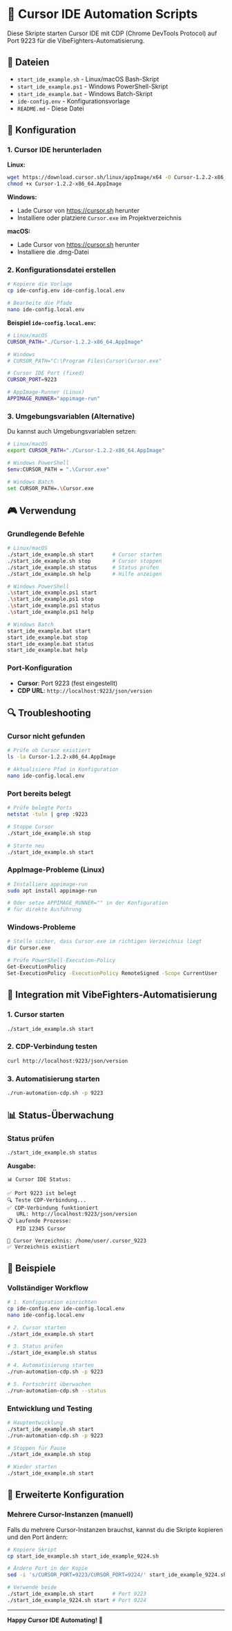# 🚀 Cursor IDE Automation Scripts

Diese Skripte starten Cursor IDE mit CDP (Chrome DevTools Protocol) auf Port 9223 für die VibeFighters-Automatisierung.

## 📁 Dateien

- `start_ide_example.sh` - Linux/macOS Bash-Skript
- `start_ide_example.ps1` - Windows PowerShell-Skript  
- `start_ide_example.bat` - Windows Batch-Skript
- `ide-config.env` - Konfigurationsvorlage
- `README.md` - Diese Datei

## 🔧 Konfiguration

### 1. Cursor IDE herunterladen

**Linux:**
```bash
wget https://download.cursor.sh/linux/appImage/x64 -O Cursor-1.2.2-x86_64.AppImage
chmod +x Cursor-1.2.2-x86_64.AppImage
```

**Windows:**
- Lade Cursor von https://cursor.sh herunter
- Installiere oder platziere `Cursor.exe` im Projektverzeichnis

**macOS:**
- Lade Cursor von https://cursor.sh herunter
- Installiere die .dmg-Datei

### 2. Konfigurationsdatei erstellen

```bash
# Kopiere die Vorlage
cp ide-config.env ide-config.local.env

# Bearbeite die Pfade
nano ide-config.local.env
```

**Beispiel `ide-config.local.env`:**
```bash
# Linux/macOS
CURSOR_PATH="./Cursor-1.2.2-x86_64.AppImage"

# Windows
# CURSOR_PATH="C:\Program Files\Cursor\Cursor.exe"

# Cursor IDE Port (fixed)
CURSOR_PORT=9223

# AppImage-Runner (Linux)
APPIMAGE_RUNNER="appimage-run"
```

### 3. Umgebungsvariablen (Alternative)

Du kannst auch Umgebungsvariablen setzen:

```bash
# Linux/macOS
export CURSOR_PATH="./Cursor-1.2.2-x86_64.AppImage"

# Windows PowerShell
$env:CURSOR_PATH = ".\Cursor.exe"

# Windows Batch
set CURSOR_PATH=.\Cursor.exe
```

## 🎮 Verwendung

### Grundlegende Befehle

```bash
# Linux/macOS
./start_ide_example.sh start      # Cursor starten
./start_ide_example.sh stop       # Cursor stoppen
./start_ide_example.sh status     # Status prüfen
./start_ide_example.sh help       # Hilfe anzeigen

# Windows PowerShell
.\start_ide_example.ps1 start
.\start_ide_example.ps1 stop
.\start_ide_example.ps1 status
.\start_ide_example.ps1 help

# Windows Batch
start_ide_example.bat start
start_ide_example.bat stop
start_ide_example.bat status
start_ide_example.bat help
```

### Port-Konfiguration

- **Cursor**: Port 9223 (fest eingestellt)
- **CDP URL**: `http://localhost:9223/json/version`

## 🔍 Troubleshooting

### Cursor nicht gefunden

```bash
# Prüfe ob Cursor existiert
ls -la Cursor-1.2.2-x86_64.AppImage

# Aktualisiere Pfad in Konfiguration
nano ide-config.local.env
```

### Port bereits belegt

```bash
# Prüfe belegte Ports
netstat -tuln | grep :9223

# Stoppe Cursor
./start_ide_example.sh stop

# Starte neu
./start_ide_example.sh start
```

### AppImage-Probleme (Linux)

```bash
# Installiere appimage-run
sudo apt install appimage-run

# Oder setze APPIMAGE_RUNNER="" in der Konfiguration
# für direkte Ausführung
```

### Windows-Probleme

```bash
# Stelle sicher, dass Cursor.exe im richtigen Verzeichnis liegt
dir Cursor.exe

# Prüfe PowerShell-Execution-Policy
Get-ExecutionPolicy
Set-ExecutionPolicy -ExecutionPolicy RemoteSigned -Scope CurrentUser
```

## 🔗 Integration mit VibeFighters-Automatisierung

### 1. Cursor starten
```bash
./start_ide_example.sh start
```

### 2. CDP-Verbindung testen
```bash
curl http://localhost:9223/json/version
```

### 3. Automatisierung starten
```bash
./run-automation-cdp.sh -p 9223
```

## 📊 Status-Überwachung

### Status prüfen
```bash
./start_ide_example.sh status
```

**Ausgabe:**
```
📊 Cursor IDE Status:

✅ Port 9223 ist belegt
🔍 Teste CDP-Verbindung...
✅ CDP-Verbindung funktioniert
   URL: http://localhost:9223/json/version
📋 Laufende Prozesse:
   PID 12345 Cursor

📁 Cursor Verzeichnis: /home/user/.cursor_9223
✅ Verzeichnis existiert
```

## 🎯 Beispiele

### Vollständiger Workflow

```bash
# 1. Konfiguration einrichten
cp ide-config.env ide-config.local.env
nano ide-config.local.env

# 2. Cursor starten
./start_ide_example.sh start

# 3. Status prüfen
./start_ide_example.sh status

# 4. Automatisierung starten
./run-automation-cdp.sh -p 9223

# 5. Fortschritt überwachen
./run-automation-cdp.sh --status
```

### Entwicklung und Testing

```bash
# Hauptentwicklung
./start_ide_example.sh start
./run-automation-cdp.sh -p 9223

# Stoppen für Pause
./start_ide_example.sh stop

# Wieder starten
./start_ide_example.sh start
```

## 🔧 Erweiterte Konfiguration

### Mehrere Cursor-Instanzen (manuell)

Falls du mehrere Cursor-Instanzen brauchst, kannst du die Skripte kopieren und den Port ändern:

```bash
# Kopiere Skript
cp start_ide_example.sh start_ide_example_9224.sh

# Ändere Port in der Kopie
sed -i 's/CURSOR_PORT=9223/CURSOR_PORT=9224/' start_ide_example_9224.sh

# Verwende beide
./start_ide_example.sh start      # Port 9223
./start_ide_example_9224.sh start # Port 9224
```

---

**Happy Cursor IDE Automating! 🚀** 